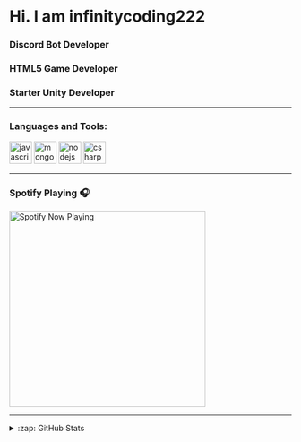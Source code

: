 # Hi. I am infinitycoding222

### Discord Bot Developer
### HTML5 Game Developer
### Starter Unity Developer
---

### Languages and Tools:

 <img src="https://devicons.github.io/devicon/devicon.git/icons/javascript/javascript-original.svg" alt="javascript" width="40" height="40"/> <img src="https://devicons.github.io/devicon/devicon.git/icons/mongodb/mongodb-original-wordmark.svg" alt="mongodb" width="40" height="40"/> <img src="https://devicon.dev/devicon.git/icons/nodejs/nodejs-original-wordmark.svg" alt="nodejs" width="40" height="40"/> <img src="https://devicon.dev/devicon.git/icons/csharp/csharp-original.svg" alt="csharp" width="40" height="40"/> </p>

---

### Spotify Playing 🎧

[<img src="https://spotify-now-playing-nine.vercel.app/api/spotify" alt="Spotify Now Playing" width="350" />](https://open.spotify.com/track/65cYA2DbCETUTylYI75HgP)

---

<details>
  <summary>:zap: GitHub Stats</summary>

  <img align="left" alt="infinitycoding222's GitHub Stats" src="https://github-readme-stats.codestackr.vercel.app/api?username=infinitycoding222&show_icons=true&hide_border=truee" />

</details>
